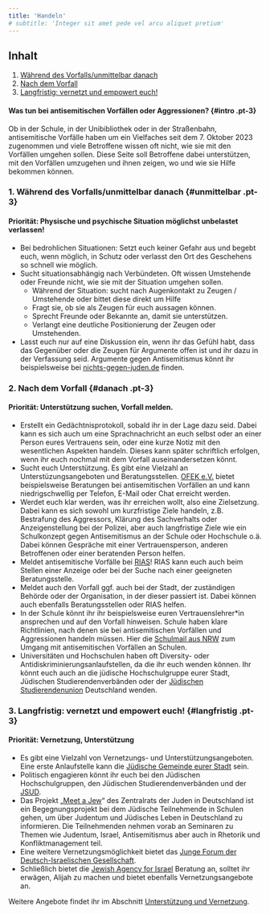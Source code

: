 ```yaml
---
title: 'Handeln'
# subtitle: 'Integer sit amet pede vel arcu aliquet pretium'
---
```


## Inhalt
1. [Während des Vorfalls/unmittelbar danach](#unmittelbar)
2. [Nach dem Vorfall](#danach)
3. [Langfristig: vernetzt und empowert euch!](#langfristig)

#### Was tun bei antisemitischen Vorfällen oder Aggressionen? {#intro .pt-3}

Ob in der Schule, in der Unibibliothek oder in der Straßenbahn, antisemitische Vorfälle haben um ein Vielfaches seit dem 7. Oktober 2023 zugenommen und viele Betroffene wissen oft nicht, wie sie mit den Vorfällen umgehen sollen. Diese Seite soll Betroffene dabei unterstützen, mit den Vorfällen umzugehen und ihnen zeigen, wo und wie sie Hilfe bekommen können. 


### 1. Während des Vorfalls/unmittelbar danach {#unmittelbar .pt-3}

#### Priorität: Physische und psychische Situation möglichst unbelastet verlassen!

* Bei bedrohlichen Situationen: Setzt euch keiner Gefahr aus und begebt euch, wenn möglich, in Schutz oder verlasst den Ort des Geschehens so schnell wie möglich. 
* Sucht situationsabhängig nach Verbündeten. Oft wissen Umstehende oder Freunde nicht, wie sie mit der Situation umgehen sollen. 
    * Während der Situation: sucht nach Augenkontakt zu Zeugen / Umstehende oder bittet diese direkt um Hilfe
    * Fragt sie, ob sie als Zeugen für euch aussagen können. 
    * Sprecht Freunde oder Bekannte an, damit sie unterstützen.
    * Verlangt eine deutliche Positionierung der Zeugen oder Umstehenden.
* Lasst euch nur auf eine Diskussion ein, wenn ihr das Gefühl habt, dass das Gegenüber oder die Zeugen für Argumente offen ist und ihr dazu in der Verfassung seid. Argumente gegen Antisemitismus könnt ihr beispielsweise bei [nichts-gegen-juden.de](https://nichts-gegen-juden.de/) finden.


### 2. Nach dem Vorfall {#danach .pt-3}

#### Priorität: Unterstützung suchen, Vorfall melden. 

* Erstellt ein Gedächtnisprotokoll, sobald ihr in der Lage dazu seid. Dabei kann es sich auch um eine Sprachnachricht an euch selbst oder an einer Person eures Vertrauens sein, oder eine kurze Notiz mit den wesentlichen Aspekten handeln. Dieses kann später schriftlich erfolgen, wenn ihr euch nochmal mit dem Vorfall auseinandersetzen könnt. 
* Sucht euch Unterstützung. Es gibt eine Vielzahl an Unterstüzungsangeboten und Beratungsstellen. [OFEK e.V.](https://ofek-beratung.de/) bietet beispielsweise Beratungen bei antisemitischen Vorfällen an und kann niedrigschwellig per Telefon, E-Mail oder Chat erreicht werden.
* Werdet euch klar werden, was ihr erreichen wollt, also eine Zielsetzung. Dabei kann es sich sowohl um kurzfristige Ziele handeln, z.B. Bestrafung des Aggressors, Klärung des Sachverhalts oder Anzeigenstellung bei der Polizei, aber auch langfristige Ziele wie ein Schulkonzept gegen Antisemitismus an der Schule oder Hochschule o.ä. Dabei können Gespräche mit einer Vertrauensperson, anderen Betroffenen oder einer beratenden Person helfen. 
* Meldet antisemitische Vorfälle bei [RIAS](https://www.report-antisemitism.de/)! RIAS kann euch auch beim Stellen einer Anzeige oder bei der Suche nach einer geeigneten Beratungsstelle. 
* Meldet auch den Vorfall ggf. auch bei der Stadt, der zuständigen Behörde oder der Organisation, in der dieser passiert ist. Dabei können auch ebenfalls Beratungsstellen oder RIAS helfen. 
* In der Schule könnt ihr ihr beispielsweise euren Vertrauenslehrer\*in ansprechen und auf den Vorfall hinweisen. Schule haben klare Richtlinien, nach denen sie bei antisemitischen Vorfällen und Aggressionen handeln müssen. Hier die [Schulmail aus NRW](https://schulministerium.nrw/antisemitismus) zum Umgang mit antisemitischen Vorfällen an Schulen.
* Universitäten und Hochschulen haben oft Diversity- oder Antidiskriminierungsanlaufstellen, da die ihr euch wenden können. Ihr könnt euch auch an die jüdische Hochschulgruppe eurer Stadt, Jüdischen Studierendenverbänden oder der [Jüdischen Studierendenunion](https://www.jsud.de/lokal) Deutschland wenden.


### 3. Langfristig: vernetzt und empowert euch! {#langfristig .pt-3}

#### Priorität: Vernetzung, Unterstützung

* Es gibt eine Vielzahl von Vernetzungs- und Unterstützungsangeboten. Eine erste Anlaufstelle kann die [Jüdische Gemeinde eurer Stadt](https://www.zentralratderjuden.de/vor-ort/gemeinden/) sein.
* Politisch engagieren könnt ihr euch bei den Jüdischen Hochschulgruppen, den Jüdischen Studierendenverbänden und der [JSUD](https://www.jsud.de/ueber-uns).
* Das Projekt „[Meet a Jew](https://www.zentralratderjuden.de/angebote/begegnung-dialog/meet-a-jew/)“ des Zentralrats der Juden in Deutschland ist ein Begegnungsprojekt bei dem Jüdische Teilnehmende in Schulen gehen, um über Judentum und Jüdisches Leben in Deutschland zu informieren. Die Teilnehmenden nehmen vorab an Seminaren zu Themen wie Judentum, Israel, Antisemitismus aber auch in Rhetorik und Konfliktmanagement teil.
* Eine weitere Vernetzungsmöglichkeit bietet das [Junge Forum der Deutsch-Israelischen Gesellschaft](https://www.deutsch-israelische-gesellschaft.de/junges-forum/jufo-vor-ort/).
* Schließlich bietet die [Jewish Agency for Israel](https://www.jewishagency.org/de/) Beratung an, solltet ihr erwägen, Alijah zu machen und bietet ebenfalls Vernetzungsangebote an.


Weitere Angebote findet ihr im Abschnitt [Unterstützung und Vernetzung](vernetzen). 
